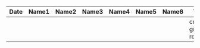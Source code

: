 | Date | Name1 | Name2 | Name3 | Name4 | Name5 | Name6 | Task |
| --- | --- | --- | --- | --- | --- | --- | --- |
| | | | | | | | created git repo |
